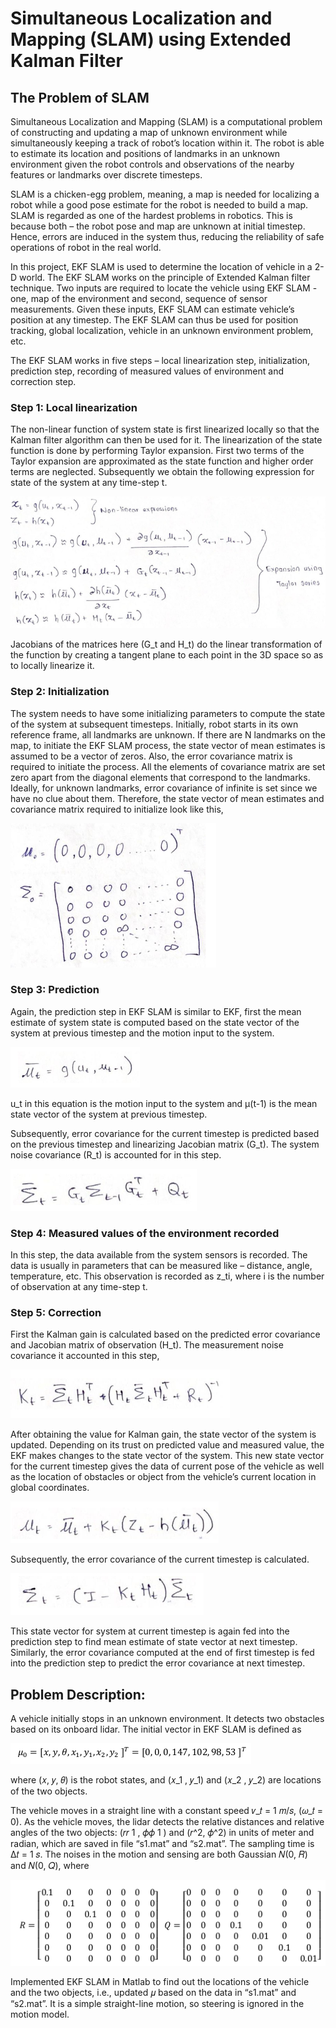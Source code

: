 # Simultaneous Localization and Mapping (SLAM) using Extended Kalman Filter

## The Problem of SLAM
Simultaneous Localization and Mapping (SLAM) is a computational problem of constructing and updating a map of unknown environment while simultaneously keeping a track of robot’s location within it. The robot is able to estimate its location and positions of landmarks in an unknown environment given the robot controls and observations of the nearby features or landmarks over discrete timesteps.

SLAM is a chicken-egg problem, meaning, a map is needed for localizing a robot while a good pose estimate for the robot is needed to build a map. SLAM is regarded as one of the hardest problems in robotics. This is because both – the robot pose and map are unknown at initial timestep. Hence, errors are induced in the system thus, reducing the reliability of safe operations of robot in the real world.

In this project, EKF SLAM is used to determine the location of vehicle in a 2-D world. The EKF SLAM works on the principle of Extended Kalman filter technique. Two inputs are required to locate the vehicle using EKF SLAM - one, map of the environment and second, sequence of sensor measurements. Given these inputs, EKF SLAM can estimate vehicle’s position at any timestep. The EKF SLAM can thus be used for position tracking, global localization, vehicle in an unknown environment problem, etc.

The EKF SLAM works in five steps – local linearization step, initialization, prediction step, recording of measured values of environment and correction step.

### Step 1: Local linearization
The non-linear function of system state is first linearized locally so that the Kalman filter algorithm can then be used for it. The linearization of the state function is done by performing Taylor expansion. First two terms of the Taylor expansion are approximated as the state function and higher order terms
are neglected. Subsequently we obtain the following expression for state of the system at any time-step t.

![Step 1: Local Linearization](images/step1.png)

Jacobians of the matrices here (G_t and H_t) do the linear transformation of the function by creating a tangent plane to each point in the 3D space so as to locally linearize it.

### Step 2: Initialization
The system needs to have some initializing parameters to compute the state of the system at subsequent timesteps. Initially, robot starts in its own reference frame, all landmarks are unknown. If there are N landmarks on the map, to initiate the EKF SLAM process, the state vector of mean estimates is assumed to be a vector of zeros. Also, the error covariance matrix is required to initiate the process. All the elements of covariance matrix are set zero apart from the diagonal elements that correspond to the landmarks. Ideally, for unknown landmarks, error covariance of infinite is set since we have no clue about them. Therefore, the state vector of mean estimates and covariance matrix required to initialize look like this,

![Step 2: Initialization](images/step2.png)

### Step 3: Prediction
Again, the prediction step in EKF SLAM is similar to EKF, first the mean estimate of system state is computed based on the state vector of the system at previous timestep and the motion input to the system.

![Step 3.1: Prediction - Mean Estimate](images/step3_1.png)

u_t in this equation is the motion input to the system and μ(t-1) is the mean state vector of the system at previous timestep.

Subsequently, error covariance for the current timestep is predicted based on the previous timestep and linearizing Jacobian matrix (G_t). The system noise covariance (R_t) is accounted for in this step.

![Step 3.2: Prediction - Error Covariance](images/step3_2.png)

### Step 4: Measured values of the environment recorded
In this step, the data available from the system sensors is recorded. The data is usually in parameters that can be measured like – distance, angle, temperature, etc. This observation is recorded as z_ti, where i is the number of observation at any time-step t.

### Step 5: Correction
First the Kalman gain is calculated based on the predicted error covariance and Jacobian matrix of observation (H_t). The measurement noise covariance it accounted in this step,

![Step 5.1: Correction - Kalman Gain](images/step5_1.png)

After obtaining the value for Kalman gain, the state vector of the system is updated. Depending on its trust on predicted value and measured value, the EKF makes changes to the state vector of the system. This new state vector for the current timestep gives the data of current pose of the vehicle as well as the location of obstacles or object from the vehicle’s current location in global coordinates.

![Step 5.2: Correction - State Vector](images/step5_2.png)

Subsequently, the error covariance of the current timestep is calculated.

![Step 5.3: Correction - Error Covariance](images/step5_3.png)

This state vector for system at current timestep is again fed into the prediction step to find mean estimate of state vector at next timestep. Similarly, the error covariance computed at the end of first timestep is fed into the prediction step to predict the error covariance at next timestep.

## Problem Description:
A vehicle initially stops in an unknown environment. It detects two obstacles based on its onboard lidar. The initial vector in EKF SLAM is defined as

![Initial vector](images/init_vector.png)

where (𝑥, 𝑦, 𝜃) is the robot states, and (𝑥_1 , 𝑦_1) and (𝑥_2 , 𝑦_2) are locations of the two objects.

The vehicle moves in a straight line with a constant speed 𝑣_𝑡 = 1 𝑚/𝑠, (𝜔_𝑡 = 0). As the vehicle moves, the lidar detects the relative distances and relative angles of the two objects: (𝑟𝑟 1 , 𝜙𝜙 1 )
and (𝑟^2, 𝜙^2) in units of meter and radian, which are saved in file “s1.mat” and “s2.mat”. The sampling time is Δ𝑡 = 1 𝑠.
The noises in the motion and sensing are both Gaussian 𝑁(0, 𝑅) and 𝑁(0, 𝑄), where

![R and Q matrices](images/rq_matrices.png)

Implemented EKF SLAM in Matlab to find out the locations of the vehicle and the two objects, i.e., updated 𝜇 based on the data in “s1.mat” and “s2.mat”.
It is a simple straight-line motion, so steering is ignored in the motion model.

